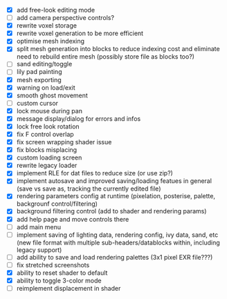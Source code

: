 - [x] add free-look editing mode
- [ ] add camera perspective controls?
- [x] rewrite voxel storage
- [x] rewrite voxel generation to be more efficient
- [x] optimise mesh indexing
- [x] split mesh generation into blocks to reduce indexing cost and eliminate need to rebuild entire mesh (possibly store file as blocks too?)
- [ ] sand editing/toggle
- [ ] lily pad painting
- [x] mesh exporting
- [x] warning on load/exit
- [x] smooth ghost movement
- [ ] custom cursor
- [x] lock mouse during pan
- [x] message display/dialog for errors and infos
- [x] lock free look rotation
- [x] fix F control overlap
- [x] fix screen wrapping shader issue
- [x] fix blocks misplacing
- [x] custom loading screen
- [x] rewrite legacy loader
- [x] implement RLE for dat files to reduce size (or use zip?)
- [x] implement autosave and improved saving/loading featues in general (save vs save as, tracking the currently edited file)
- [x] rendering parameters config at runtime (pixelation, posterise, palette, backgrounf control/filtering)
- [x] background filtering control (add to shader and rendering params)
- [x] add help page and move controls there
- [ ] add main menu
- [ ] implement saving of lighting data, rendering config, ivy data, sand, etc (new file format with multiple sub-headers/datablocks within, including legacy support)
- [ ] add ability to save and load rendering palettes (3x1 pixel EXR file???)
- [ ] fix stretched screenshots
- [x] ability to reset shader to default
- [x] ability to toggle 3-color mode
- [ ] reimplement displacement in shader